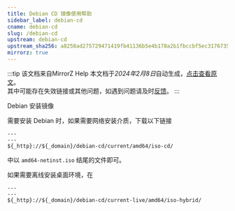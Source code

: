 ```yaml
---
title: Debian CD 镜像使用帮助
sidebar_label: debian-cd
cname: debian-cd
slug: /debian-cd
upstream: debian-cd
upstream_sha256: a8258ad275729471419fb41136b5e4b178a2b1fbccbf5ec317673532d5a5f99e
mirrorz: true
---
```

:::tip 该文档来自MirrorZ Help
本文档于*2024年2月8日*自动生成，[点击查看原文](https://help.mirrors.cernet.edu.cn/debian-cd)。  
其中可能存在失效链接或其他问题，如遇到问题请及时[反馈](https://gitee.com/dzm91_hust/hust-mirrors/issues)。
:::


Debian 安装镜像

需要安装 Debian 时，如果需要网络安装介质，下载以下链接

```plain varcode
---
---
${_http}://${_domain}/debian-cd/current/amd64/iso-cd/
```

中以 ``amd64-netinst.iso`` 结尾的文件即可。

如果需要离线安装桌面环境，在

```plain varcode
---
---
${_http}://${_domain}/debian-cd/current-live/amd64/iso-hybrid/
```